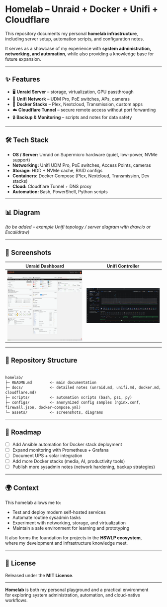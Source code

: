 # Homelab – Unraid + Docker + Unifi + Cloudflare

This repository documents my personal **homelab infrastructure**,  
including server setup, automation scripts, and configuration notes.  

It serves as a showcase of my experience with **system administration,  
networking, and automation**, while also providing a knowledge base for  
future expansion.

---

## ✨ Features

- 🖥️ **Unraid Server** – storage, virtualization, GPU passthrough  
- 📡 **Unifi Network** – UDM Pro, PoE switches, APs, cameras  
- 🐳 **Docker Stacks** – Plex, Nextcloud, Transmission, custom apps  
- ☁️ **Cloudflare Tunnel** – secure remote access without port forwarding  
- 🔒 **Backup & Monitoring** – scripts and notes for data safety  

---

## 🛠️ Tech Stack

- **OS / Server:** Unraid on Supermicro hardware (quiet, low-power, NVMe support)  
- **Networking:** Unifi UDM Pro, PoE switches, Access Points, cameras  
- **Storage:** HDD + NVMe cache, RAID configs  
- **Containers:** Docker Compose (Plex, Nextcloud, Transmission, Dev stacks)  
- **Cloud:** Cloudflare Tunnel + DNS proxy  
- **Automation:** Bash, PowerShell, Python scripts  

---

## 📊 Diagram

*(to be added – example Unifi topology / server diagram with draw.io or Excalidraw)*  

---

## 📸 Screenshots

| Unraid Dashboard | Unifi Controller |
|------------------|------------------|
| ![](./assets/unraid.png) | ![](./assets/unifi.png) |

---

## 📂 Repository Structure

```

homelab/
├─ README.md        <- main documentation
├─ docs/            <- detailed notes (unraid.md, unifi.md, docker.md, cloudflare.md)
├─ scripts/         <- automation scripts (bash, ps1, py)
├─ configs/         <- anonymized config samples (nginx.conf, firewall.json, docker-compose.yml)
└─ assets/          <- screenshots, diagrams

```

---

## 📌 Roadmap

- [ ] Add Ansible automation for Docker stack deployment  
- [ ] Expand monitoring with Prometheus + Grafana  
- [ ] Document UPS + solar integration  
- [ ] Add more Docker stacks (media, AI, productivity tools)  
- [ ] Publish more sysadmin notes (network hardening, backup strategies)  

---

## 🌍 Context

This homelab allows me to:  
- Test and deploy modern self-hosted services  
- Automate routine sysadmin tasks  
- Experiment with networking, storage, and virtualization  
- Maintain a safe environment for learning and prototyping  

It also forms the foundation for projects in the **HSWLP ecosystem**,  
where my development and infrastructure knowledge meet.  

---

## 📜 License

Released under the **MIT License**.  

---

**Homelab** is both my personal playground and a practical environment  
for exploring system administration, automation, and cloud-native workflows.
```
